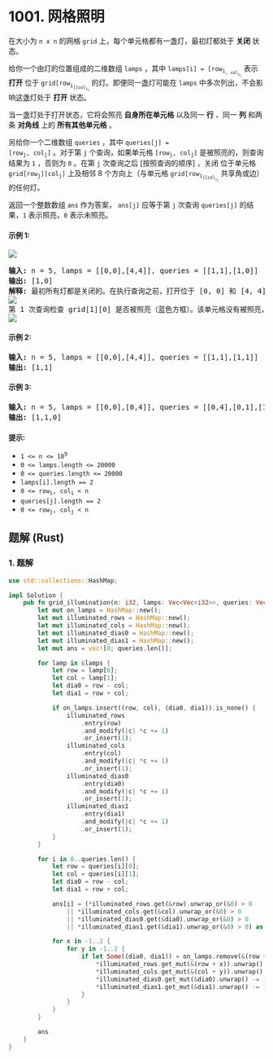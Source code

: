 # 1001. 网格照明
在大小为 `n x n` 的网格 `grid` 上，每个单元格都有一盏灯，最初灯都处于 **关闭** 状态。

给你一个由灯的位置组成的二维数组 `lamps` ，其中 <code>lamps[i] = [row<sub>i<sub>, col<sub>i<sub>]</code> 表示 **打开** 位于 <code>grid[row<sub>i<sub>][col<sub>i<sub>]</code> 的灯。即便同一盏灯可能在 `lamps` 中多次列出，不会影响这盏灯处于 **打开** 状态。

当一盏灯处于打开状态，它将会照亮 **自身所在单元格** 以及同一 **行** 、同一 **列** 和两条 **对角线** 上的 **所有其他单元格** 。

另给你一个二维数组 `queries` ，其中 <code>queries[j] = [row<sub>j</sub>, col<sub>j</sub>]</code> 。对于第 `j` 个查询，如果单元格 <code>[row<sub>j</sub>, col<sub>j</sub>]</code> 是被照亮的，则查询结果为 `1` ，否则为 `0` 。在第 `j` 次查询之后 [按照查询的顺序] ，关闭 位于单元格 <code>grid[row<sub>j</sub>][col<sub>j</sub>]</code> 上及相邻 8 个方向上（与单元格 <code>grid[row<sub>i<sub>][col<sub>i<sub>]</code> 共享角或边）的任何灯。

返回一个整数数组 `ans` 作为答案， `ans[j]` 应等于第 `j` 次查询 `queries[j]` 的结果，`1` 表示照亮，`0` 表示未照亮。

#### 示例 1:
![](https://assets.leetcode.com/uploads/2020/08/19/illu_1.jpg)
<pre>
<strong>输入:</strong> n = 5, lamps = [[0,0],[4,4]], queries = [[1,1],[1,0]]
<strong>输出:</strong> [1,0]
<strong>解释:</strong> 最初所有灯都是关闭的。在执行查询之前，打开位于 [0, 0] 和 [4, 4] 的灯。第 0 次查询检查 grid[1][1] 是否被照亮（蓝色方框）。该单元格被照亮，所以 ans[0] = 1 。然后，关闭红色方框中的所有灯。
<img src="https://assets.leetcode.com/uploads/2020/08/19/illu_step1.jpg">
第 1 次查询检查 grid[1][0] 是否被照亮（蓝色方框）。该单元格没有被照亮，所以 ans[1] = 0 。然后，关闭红色矩形中的所有灯。
<img src="https://assets.leetcode.com/uploads/2020/08/19/illu_step2.jpg">
</pre>

#### 示例 2:
<pre>
<strong>输入:</strong> n = 5, lamps = [[0,0],[4,4]], queries = [[1,1],[1,1]]
<strong>输出:</strong> [1,1]
</pre>

#### 示例 3:
<pre>
<strong>输入:</strong> n = 5, lamps = [[0,0],[0,4]], queries = [[0,4],[0,1],[1,4]]
<strong>输出:</strong> [1,1,0]
</pre>

#### 提示:
* <code>1 <= n <= 10<sup>9</sup></code>
* `0 <= lamps.length <= 20000`
* `0 <= queries.length <= 20000`
* `lamps[i].length == 2`
* <code>0 <= row<sub>i</sub>, col<sub>i</sub> < n</code>
* `queries[j].length == 2`
* <code>0 <= row<sub>j</sub>, col<sub>j</sub> < n</code>

## 题解 (Rust)

### 1. 题解
```Rust
use std::collections::HashMap;

impl Solution {
    pub fn grid_illumination(n: i32, lamps: Vec<Vec<i32>>, queries: Vec<Vec<i32>>) -> Vec<i32> {
        let mut on_lamps = HashMap::new();
        let mut illuminated_rows = HashMap::new();
        let mut illuminated_cols = HashMap::new();
        let mut illuminated_dias0 = HashMap::new();
        let mut illuminated_dias1 = HashMap::new();
        let mut ans = vec![0; queries.len()];

        for lamp in &lamps {
            let row = lamp[0];
            let col = lamp[1];
            let dia0 = row - col;
            let dia1 = row + col;

            if on_lamps.insert((row, col), (dia0, dia1)).is_none() {
                illuminated_rows
                    .entry(row)
                    .and_modify(|c| *c += 1)
                    .or_insert(1);
                illuminated_cols
                    .entry(col)
                    .and_modify(|c| *c += 1)
                    .or_insert(1);
                illuminated_dias0
                    .entry(dia0)
                    .and_modify(|c| *c += 1)
                    .or_insert(1);
                illuminated_dias1
                    .entry(dia1)
                    .and_modify(|c| *c += 1)
                    .or_insert(1);
            }
        }

        for i in 0..queries.len() {
            let row = queries[i][0];
            let col = queries[i][1];
            let dia0 = row - col;
            let dia1 = row + col;

            ans[i] = (*illuminated_rows.get(&row).unwrap_or(&0) > 0
                || *illuminated_cols.get(&col).unwrap_or(&0) > 0
                || *illuminated_dias0.get(&dia0).unwrap_or(&0) > 0
                || *illuminated_dias1.get(&dia1).unwrap_or(&0) > 0) as i32;

            for x in -1..2 {
                for y in -1..2 {
                    if let Some((dia0, dia1)) = on_lamps.remove(&(row + x, col + y)) {
                        *illuminated_rows.get_mut(&(row + x)).unwrap() -= 1;
                        *illuminated_cols.get_mut(&(col + y)).unwrap() -= 1;
                        *illuminated_dias0.get_mut(&dia0).unwrap() -= 1;
                        *illuminated_dias1.get_mut(&dia1).unwrap() -= 1;
                    }
                }
            }
        }

        ans
    }
}
```
